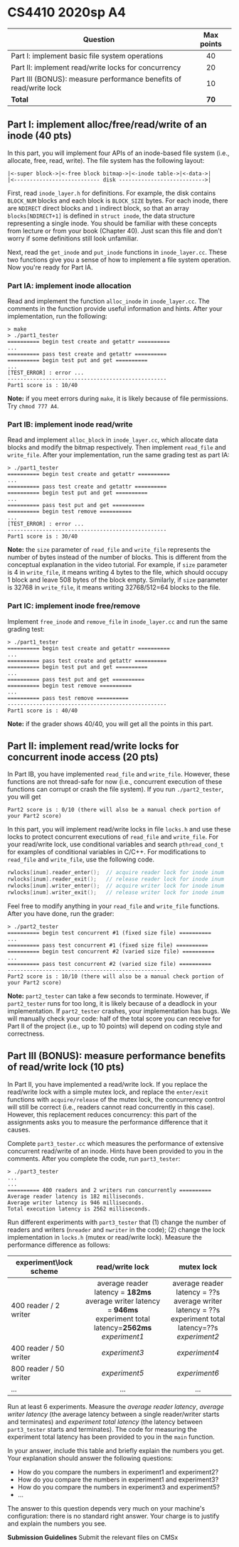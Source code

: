# CS4410 2020sp A4

| Question                                                          | Max points |
| ----------------------------------------------------------------- | :---------:|
| Part I: implement basic file system operations                    | 40         |
| Part II: implement read/write locks for concurrency               | 20         |
| Part III (BONUS): measure performance benefits of read/write lock | 10         |
| **Total**                                                         | **70**     |


## Part I: implement alloc/free/read/write of an inode (40 pts)

In this part, you will implement four APIs of an inode-based file system (i.e., allocate, free, read, write). The file system has the following layout:

```
|<-super block->|<-free block bitmap->|<-inode table->|<-data->|
|<--------------------------- disk --------------------------->|
```

First, read `inode_layer.h` for definitions. For example, the disk contains `BLOCK_NUM` blocks and each block is `BLOCK_SIZE` bytes. For each inode, there are `NDIRECT` direct blocks and `1` indirect block, so that an array `blocks[NDIRECT+1]` is defined in `struct inode`, the data structure representing a single inode. You should be familiar with these concepts from lecture or from your book (Chapter 40). Just scan this file and don't worry if some definitions still look unfamiliar.

Next, read the `get_inode` and `put_inode` functions in `inode_layer.cc`. These two functions give you a sense of how to implement a file system operation. Now you're ready for Part IA.

### Part IA: implement inode allocation

Read and implement the function `alloc_inode` in `inode_layer.cc`. The comments in the function provide useful information and hints. After your implementation, run the following:

```
> make
> ./part1_tester
========== begin test create and getattr ==========
...
========== pass test create and getattr ==========
========== begin test put and get ==========
...
[TEST_ERROR] : error ...
--------------------------------------------------
Part1 score is : 10/40
```

**Note:** if you meet errors during `make`, it is likely because of file permissions. Try `chmod 777 A4`.


### Part IB: implement inode read/write

Read and implement `alloc_block` in `inode_layer.cc`, which allocate data blocks and modify the bitmap respectively. Then implement `read_file` and `write_file`. After your implementation, run the same grading test as part IA:

```
> ./part1_tester
========== begin test create and getattr ==========
...
========== pass test create and getattr ==========
========== begin test put and get ==========
...
========== pass test put and get ==========
========== begin test remove ==========
...
[TEST_ERROR] : error ...
--------------------------------------------------
Part1 score is : 30/40
```

**Note:** the `size` parameter of `read_file` and `write_file` represents the number of bytes instead of the number of blocks. This is different from the conceptual explanation in the video tutorial. For example, if `size` parameter is 4 in `write_file`, it means writing 4 bytes to the file, which should occupy 1 block and leave 508 bytes of the block empty. Similarly, if `size` parameter is 32768 in `write_file`, it means writing 32768/512=64 blocks to the file.

### Part IC: implement inode free/remove

Implement `free_inode` and `remove_file` in `inode_layer.cc` and run the same grading test:

```
> ./part1_tester
========== begin test create and getattr ==========
...
========== pass test create and getattr ==========
========== begin test put and get ==========
...
========== pass test put and get ==========
========== begin test remove ==========
...
========== pass test remove ==========
--------------------------------------------------
Part1 score is : 40/40
```

**Note:** if the grader shows 40/40, you will get all the points in this part. 

## Part II: implement read/write locks for concurrent inode access (20 pts)

In Part IB, you have implemented `read_file` and `write_file`. However, these functions are not thread-safe for now (i.e., concurrent execution of these functions can corrupt or crash the file system). If you run `./part2_tester`, you will get 

```
Part2 score is : 0/10 (there will also be a manual check portion of your Part2 score)
```

In this part, you will implement read/write locks in file `locks.h` and use these locks to protect concurrent executions of `read_file` and `write_file`. For your read/write lock, use conditional variables and search `pthread_cond_t` for examples of conditional variables in C/C++. For modifications to `read_file` and `write_file`, use the following code.

```C
rwlocks[inum].reader_enter();  // acquire reader lock for inode inum
rwlocks[inum].reader_exit();   // release reader lock for inode inum
rwlocks[inum].writer_enter();  // acquire writer lock for inode inum
rwlocks[inum].writer_exit();   // release writer lock for inode inum
```

Feel free to modify anything in your `read_file` and `write_file` functions. After you have done, run the grader:

```
> ./part2_tester
========== begin test concurrent #1 (fixed size file) ==========
...
========== pass test concurrent #1 (fixed size file) ==========
========== begin test concurrent #2 (varied size file) ==========
...
========== pass test concurrent #2 (varied size file) ==========
--------------------------------------------------
Part2 score is : 10/10 (there will also be a manual check portion of your Part2 score)
```

**Note:** `part2_tester` can take a few seconds to terminate. However, if `part2_tester` runs for too long, it is likely because of a deadlock in your implementation. If `part2_tester` crashes, your implementation has bugs. We will manually check your code: half of the total score you can receive for Part II of the project (i.e., up to 10 points) will depend on coding style and correctness.


## Part III (BONUS): measure performance benefits of read/write lock (10 pts)

In Part II, you have implemented a read/write lock. If you replace the read/write lock with a simple mutex lock, and replace the `enter/exit` functions with `acquire/release` of the mutex lock, the concurrency control will still be correct (i.e., readers cannot read concurrently in this case). However, this replacement reduces concurrency: this part of the assignments asks you to measure the performance difference that it causes.

Complete `part3_tester.cc` which measures the performance of extensive concurrent read/write of an inode. Hints have been provided to you in the comments. After you complete the code, run `part3_tester`:

```
> ./part3_tester
...
...
========== 400 readers and 2 writers run concurrently ==========
Average reader latency is 182 milliseconds.
Average writer latency is 946 milliseconds.
Total execution latency is 2562 milliseconds.
```

Run different experiments with `part3_tester` that (1) change the number of readers and writers (`nreader` and `nwriter` in the code); (2) change the lock implementation in `locks.h` (mutex or read/write lock). Measure the performance difference as follows:


| experiment\lock scheme     | read/write lock | mutex lock    |
| ------------- |:----------:| :--------------:|
| 400 reader / 2 writer      | average reader latency = **182ms** <br> average writer latency = **946ms** <br> experiment total latency=**2562ms** <br> *experiment1*  | average reader latency = ??s <br> average writer latency = ??s <br> experiment total latency=??s <br> *experiment2* |
| 400 reader / 50 writer     |  *experiment3*  | *experiment4* |
| 800 reader / 50 writer     |  *experiment5*  | *experiment6* |
| ...                        | ...             | ...           |


Run at least 6 experiments. Measure the *average reader latency*, *average writer latency* (the average latency between a single reader/writer starts and terminates) and *experiment total latency* (the latency between `part3_tester` starts and terminates). The code for measuring the experiment total latency has been provided to you in the `main` function.

In your answer, include this table and briefly explain the numbers you get. Your explanation should answer the following questions:

* How do you compare the numbers in experiment1 and experiment2?
* How do you compare the numbers in experiment1 and experiment3?
* How do you compare the numbers in experiment3 and experiment5?
* ...

The answer to this question depends very much on your machine's configuration: there is no standard right answer. Your charge is to justify and explain the numbers you see. 

**Submission Guidelines** Submit the relevant files on CMSx 

